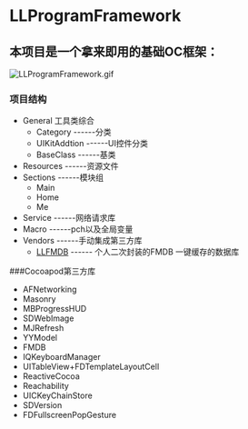 # LLProgramFramework
## 本项目是一个拿来即用的基础OC框架：


![LLProgramFramework.gif](https://github.com/liuniuliuniu/LLProgramFramework.Swift/blob/master/LLProgramFrameworkSwift.gif)
### 项目结构

* General 工具类综合
	* Category ------分类
	* UIKitAddtion ------UI控件分类
	* BaseClass  ------基类
* Resources ------资源文件
* Sections  ------模块组
	* Main   
	* Home
	* Me
* Service ------网络请求库
* Macro  ------pch以及全局变量
* Vendors  ------手动集成第三方库
	* [LLFMDB](https://github.com/liuniuliuniu/LLFMDB)  ------ 个人二次封装的FMDB 一键缓存的数据库

###Cocoapod第三方库

* AFNetworking 
* Masonry
* MBProgressHUD
* SDWebImage
* MJRefresh
* YYModel
* FMDB
* IQKeyboardManager
* UITableView+FDTemplateLayoutCell
* ReactiveCocoa
* Reachability
* UICKeyChainStore
* SDVersion
* FDFullscreenPopGesture









